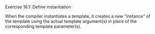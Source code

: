 Exercise 16.1:
Define instantiation

When the compiler instantiates a template, it creates a new “instance” of the template
using the actual template argument(s) in place of the corresponding template parameter(s).
